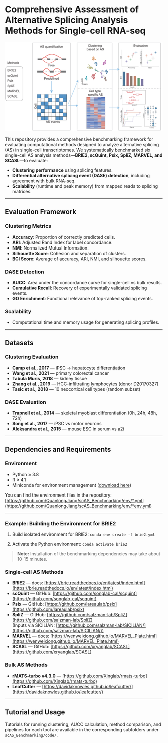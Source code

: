 # Comprehensive Assessment of Alternative Splicing Analysis Methods for Single-cell RNA-seq

![Pipeline overview](code/fig/pipeline.png)

This repository provides a comprehensive benchmarking framework for evaluating computational methods designed to analyze alternative splicing (AS) in single-cell transcriptomes. We systematically benchmarked six single-cell AS analysis methods—**BRIE2, scQuint, Psix, SpliZ, MARVEL, and SCASL**—to evaluate:

- **Clustering performance** using splicing features.
- **Differential alternative splicing event (DASE) detection**, including agreement with bulk RNA-seq.
- **Scalability** (runtime and peak memory) from mapped reads to splicing matrices.

---

## Evaluation Framework

### Clustering Metrics
- **Accuracy**: Proportion of correctly predicted cells.
- **ARI**: Adjusted Rand Index for label concordance.
- **NMI**: Normalized Mutual Information.
- **Silhouette Score**: Cohesion and separation of clusters.
- **BCI Score**: Average of accuracy, ARI, NMI, and silhouette scores.

### DASE Detection
- **AUCC**: Area under the concordance curve for single-cell vs bulk results.
- **Cumulative Recall**: Recovery of experimentally validated splicing events.
- **GO Enrichment**: Functional relevance of top-ranked splicing events.

### Scalability
- Computational time and memory usage for generating splicing profiles.

---

## Datasets

### Clustering Evaluation 
- **Camp et al., 2017** — iPSC → hepatocyte differentiation
- **Wang et al., 2021** — primary colorectal cancer
- **Tabula Muris, 2018** — kidney tissue
- **Zhang et al., 2019** — HCC-infiltrating lymphocytes (donor D20170327)
- **Tasic et al., 2018** — 10 neocortical cell types (random subset)

### DASE Evaluation
- **Trapnell et al., 2014** — skeletal myoblast differentiation (0h, 24h, 48h, 72h)
- **Song et al., 2017** — iPSC vs motor neurons
- **Aleksandra et al., 2015** — mouse ESC in serum vs a2i

---

## Dependencies and Requirements

### Environment

- Python ≥ 3.8  
- R ≥ 4.1  
- Miniconda for environment management ([download here](https://docs.conda.io/en/latest/miniconda.html))

You can find the environment files in the repository:  
[https://github.com/QuanlongJiang/scAS_Benchmarking/env/*.yml](https://github.com/QuanlongJiang/scAS_Benchmarking/env/*env.yml)

---

### Example: Building the Environment for BRIE2

1. Build isolated environment for BRIE2: `conda env create -f brie2.yml`

2. Activate the Python environment: `conda activate brie2`

> **Note:** Installation of the benchmarking dependencies may take about 10-15 minutes.


### Single-cell AS Methods
- **BRIE2** — docs: [https://brie.readthedocs.io/en/latest/index.html](https://brie.readthedocs.io/en/latest/index.html)
- **scQuint** — GitHub: [https://github.com/songlab-cal/scquint](https://github.com/songlab-cal/scquint)
- **Psix** — GitHub: [https://github.com/lareaulab/psix](https://github.com/lareaulab/psix)
- **SpliZ** — GitHub: [https://github.com/salzman-lab/SpliZ](https://github.com/salzman-lab/SpliZ)  
  (Inputs via SICILIAN: [https://github.com/salzman-lab/SICILIAN/](https://github.com/salzman-lab/SICILIAN/))
- **MARVEL** — docs: [https://wenweixiong.github.io/MARVEL_Plate.html](https://wenweixiong.github.io/MARVEL_Plate.html)
- **SCASL** — GitHub: [https://github.com/xryanglab/SCASL](https://github.com/xryanglab/SCASL)

### Bulk AS Methods
- **rMATS-turbo v4.3.0** — [https://github.com/Xinglab/rmats-turbo](https://github.com/Xinglab/rmats-turbo)
- **LeafCutter** — [https://davidaknowles.github.io/leafcutter/](https://davidaknowles.github.io/leafcutter/)

---

## Tutorial and Usage

Tutorials for running clustering, AUCC calculation, method comparison, and pipelines for each tool are available in the corresponding subfolders under `scAS_Benchmarking/code/`.
